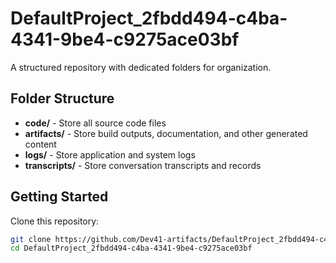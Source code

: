 # DefaultProject_2fbdd494-c4ba-4341-9be4-c9275ace03bf
A structured repository with dedicated folders for organization.

## Folder Structure

- **code/** - Store all source code files
- **artifacts/** - Store build outputs, documentation, and other generated content
- **logs/** - Store application and system logs
- **transcripts/** - Store conversation transcripts and records

## Getting Started

Clone this repository:
```bash
git clone https://github.com/Dev41-artifacts/DefaultProject_2fbdd494-c4ba-4341-9be4-c9275ace03bf
cd DefaultProject_2fbdd494-c4ba-4341-9be4-c9275ace03bf
```
